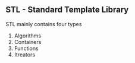 ## STL - Standard Template Library 
STL mainly contains four types
1. Algorithms 
2. Containers
3. Functions
4. Itreators

